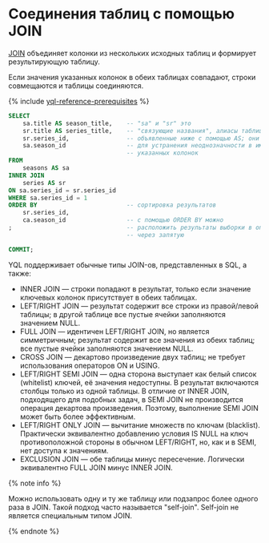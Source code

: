 # Соединения таблиц с помощью JOIN

[JOIN](../reference/syntax/join.md) объединяет колонки из нескольких исходных таблиц и формирует результирующую таблицу.

Если значения указанных колонок в обеих таблицах совпадают, строки совмещаются и таблицы соединяются.

{% include [yql-reference-prerequisites](../../_includes/yql_tutorial_prerequisites.md) %}

```sql
SELECT
    sa.title AS season_title,    -- "sa" и "sr" это
    sr.title AS series_title,    -- "связующие названия", алиасы таблиц
    sr.series_id,                -- объявленные ниже с помощью AS; они используются
    sa.season_id                 -- для устранения неоднозначности в именах
                                 -- указанных колонок
FROM
    seasons AS sa
INNER JOIN
    series AS sr
ON sa.series_id = sr.series_id
WHERE sa.series_id = 1
ORDER BY                         -- сортировка результатов
    sr.series_id,
    ca.season_id                 -- с помощью ORDER BY можно
;                                -- расположить результаты выборки в определенном порядке,
                                 -- через запятую

COMMIT;
```

YQL поддерживает обычные типы JOIN-ов, представленных в SQL, а также:

* INNER JOIN — строки попадают в результат, только если значение ключевых колонок присутствует в обеих таблицах.
* LEFT/RIGHT JOIN — результат содержит все строки из правой/левой таблицы; в другой таблице все пустые ячейки заполняются значением NULL.
* FULL JOIN — идентичен LEFT/RIGHT JOIN, но является симметричным; результат содержит все значения из обеих таблиц; все пустые ячейки заполняются значением NULL.
* CROSS JOIN — декартово произведение двух таблиц; не требует использования операторов ON и USING.
* LEFT/RIGHT SEMI JOIN — одна сторона выступает как белый список (whitelist) ключей, её значения недоступны. В результат включаются столбцы только из одной таблицы. В отличие от INNER JOIN, подходящего для подобных задач, в SEMI JOIN не производится операция декартова произведения. Поэтому, выполнение SEMI JOIN может быть более эффективным.
* LEFT/RIGHT ONLY JOIN — вычитание множеств по ключам (blacklist). Практически эквивалентно добавлению условия IS NULL на ключ противоположной стороны в обычном LEFT/RIGHT, но, как и в SEMI, нет доступа к значениям.
* EXCLUSION JOIN — обе таблицы минус пересечение. Логически эквивалентно FULL JOIN минус INNER JOIN.

{% note info %}

Можно использовать одну и ту же таблицу или подзапрос более одного раза в JOIN. Такой подход часто называется "self-join". Self-join не является специальным типом JOIN.

{% endnote %}

